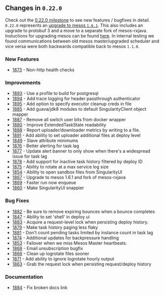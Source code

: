 ## Changes in `0.22.0`

Check out the [0.22.0 milestone](https://github.com/HubSpot/Singularity/issues?q=milestone%3A%0.22.0+is%3Aclosed) to see new features / bugfixes in detail. `0.22.0` represents an [upgrade to mesos `1.6.1`](https://github.com/HubSpot/Singularity/pull/1867). This also includes an upgrade to protobuf 3 and a move to a separate fork of mesos-rxjava. Instuctions for upgrading mesos can be found [here](http://mesos.apache.org/documentation/latest/upgrades/). In internal testing we found communications between old mesos master/upgraded scheduler and vice versa were both backwards compatible back to mesos `1.1.0`.

### New Features

- [1873](https://github.com/HubSpot/Singularity/pull/1873) - Non-http health checks

### Improvements

- [1893](https://github.com/HubSpot/Singularity/pull/1893) - Use a profile to build for postgresql
- [1894](https://github.com/HubSpot/Singularity/pull/1894) - Add trace logging for header passthrough authenticator
- [1895](https://github.com/HubSpot/Singularity/pull/1895) - Add option to specify executor cleanup creds in file
- [1885](https://github.com/HubSpot/Singularity/pull/1885) - Add guava/jdk8 modules to default SingularityClient object mapper
- [1887](https://github.com/HubSpot/Singularity/pull/1887) - Remove all switch user bits from docker wrapper
- [1880](https://github.com/HubSpot/Singularity/pull/1880) - Improve ExtendedTaskState readability
- [1888](https://github.com/HubSpot/Singularity/pull/1888) - Report uploader/downloader metrics by writing to a file.
- [1891](https://github.com/HubSpot/Singularity/pull/1891) - Add ability to set uploader additional files at deploy level
- [1849](https://github.com/HubSpot/Singularity/pull/1849) - Slave attribute minimums
- [1876](https://github.com/HubSpot/Singularity/pull/1876) - Better alerting for task lag
- [1877](https://github.com/HubSpot/Singularity/pull/1877) - Update alert banner to only show when there's a widespread issue for task lag
- [1878](https://github.com/HubSpot/Singularity/pull/1878) - Add support for inactive task history filtered by deploy ID
- [1875](https://github.com/HubSpot/Singularity/pull/1875) - Ability to rotate at a max service log size
- [1854](https://github.com/HubSpot/Singularity/pull/1854) - Ability to open sandbox files from SingularityUI
- [1867](https://github.com/HubSpot/Singularity/pull/1867) - Upgrade to mesos 1.6.1 and fork of mesos-rxjava
- [1869](https://github.com/HubSpot/Singularity/pull/1869) - Faster run now enqueue
- [1860](https://github.com/HubSpot/Singularity/pull/1860) - Make SingularityUI snappier

### Bug Fixes

- [1882](https://github.com/HubSpot/Singularity/pull/1882) - Be sure to remove expiring bounces when a bounce completes
- [1847](https://github.com/HubSpot/Singularity/pull/1847) - Ability to set 'shell' in deploy ui
- [1883](https://github.com/HubSpot/Singularity/pull/1883) - Acquire a request-level lock when persisting deploy history.
- [1879](https://github.com/HubSpot/Singularity/pull/1879) - Make task history paging less flaky
- [1881](https://github.com/HubSpot/Singularity/pull/1881) - Don't count pending tasks limited by instance count in task lag 
- [1874](https://github.com/HubSpot/Singularity/pull/1874) - Additional updates for backpressure handling
- [1853](https://github.com/HubSpot/Singularity/pull/1853) - Failover when we miss Mesos Master heartbeats.
- [1868](https://github.com/HubSpot/Singularity/pull/1868) - Email unsubscription bugfix
- [1866](https://github.com/HubSpot/Singularity/pull/1866) - Clean up logrotate files sooner
- [1871](https://github.com/HubSpot/Singularity/pull/1871) - Add ability to ignore logrotate hourly output
- [1863](https://github.com/HubSpot/Singularity/pull/1863) - Grab the request lock when persisting request/deploy history

### Documentation

- [1884](https://github.com/HubSpot/Singularity/pull/1884) - Fix broken docs link
